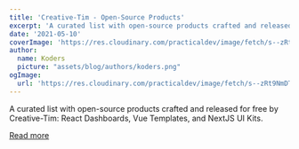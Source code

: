 ```yaml
---
title: 'Creative-Tim - Open-Source Products'
excerpt: 'A curated list with open-source products crafted and released for free by Creative-Tim: React Dashboards, Vue Templates, and NextJS UI Kits.'
date: '2021-05-10'
coverImage: 'https://res.cloudinary.com/practicaldev/image/fetch/s--zRt9NmDT--/c_imagga_scale,f_auto,fl_progressive,h_420,q_auto,w_1000/https://www.admin-dashboards.com/content/images/2021/05/image.png'
author:
  name: Koders
  picture: "assets/blog/authors/koders.png"
ogImage:
  url: 'https://res.cloudinary.com/practicaldev/image/fetch/s--zRt9NmDT--/c_imagga_scale,f_auto,fl_progressive,h_420,q_auto,w_1000/https://www.admin-dashboards.com/content/images/2021/05/image.png'
---
```


A curated list with open-source products crafted and released for free by Creative-Tim: React Dashboards, Vue Templates, and NextJS UI Kits.

[Read more](https://dev.to/sm0ke/creative-tim-open-source-products-4jgj)
